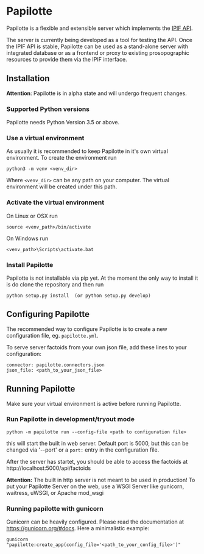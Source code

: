 # Papilotte

Papilotte is a flexible and extensible server which implements the [IPIF API](https://github.com/GVogeler/prosopogrAPhI).

The server is currently being developed as a tool for testing the API. Once the IPIF API is stable, 
Papilotte can be used as a stand-alone server with integrated database or as a frontend or proxy to 
existing prosopographic resources to provide them via the IPIF interface.

## Installation

**Attention**: Papilotte is in alpha state and will undergo frequent changes. 

### Supported Python versions
Papilotte needs Python Version 3.5 or above.

### Use a virtual environment
As usually it is recommended to keep Papilotte in it's own virtual environment. To create the environment run

~~~
python3 -m venv <venv_dir>
~~~

Where ``<venv_dir>`` can be any path on your computer. The virtual environment will be created under this path.

### Activate the virtual environment

On Linux or OSX run

~~~
source <venv_path>/bin/activate
~~~

On Windows run

~~~
<venv_path>\Scripts\activate.bat
~~~

### Install Papilotte

Papilotte is not installable via pip yet. 
At the moment the only way to install it is do clone the repository and then run

~~~
python setup.py install  (or python setup.py develop)
~~~


## Configuring Papilotte

The recommended way to configure Papilotte is to create a new configuration file, eg. ``papilotte.yml``.

To serve server factoids from your own json file, add these lines to your configuration:

~~~
connector: papilotte.connectors.json
json_file: <path_to_your_json_file>
~~~

## Running Papilotte

Make sure your virtual environment is active before running Papilotte.

### Run Papilotte in development/tryout mode

~~~
python -m papilotte run --config-file <path to configuration file>
~~~

this will start the built in web server. Default port is 5000, but this can 
be changed via '--port' or a ``port:`` entry in the configuration file. 

After the server has startet, you should be able to access the factoids at http://localhost:5000/api/factoids

**Attention:** The built in http server is not meant to be used in production! To put your Papilotte Server on the web,
use a WSGI Server like gunicorn, waitress, uWSGI, or Apache mod_wsgi

### Running papilotte with gunicorn

Gunicorn can be heavily configured. Please read the documentation at https://gunicorn.org/#docs. Here a minimalistic example:

~~~
gunicorn "papilotte:create_app(config_file='<path_to_your_config_file>')"
~~~

